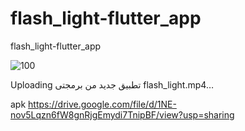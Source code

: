 

# flash_light-flutter_app

flash_light-flutter_app


![100](https://github.com/kalimaty/flash_light-flutter_app/assets/105967966/3070164a-3fc6-4b92-9705-ff2e9a71e9e6)


Uploading تطبيق  جديد  من برمجتى  flash_light.mp4…

apk
https://drive.google.com/file/d/1NE-nov5Lqzn6fW8gnRjgEmydi7TnipBF/view?usp=sharing
